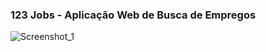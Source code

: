 ### 123 Jobs - Aplicação Web de Busca de Empregos
![Screenshot_1](https://github.com/thallesgadelha/123jobs/assets/63134583/ad35b124-c36f-4b0f-8a7f-a08e8cba0f75)
